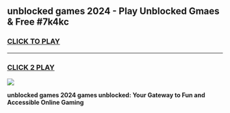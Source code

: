 
## unblocked games 2024 - Play Unblocked Gmaes & Free #7k4kc
<h3>
<a href="https://premium.freeplayer.one?title=unblocked_games_2024&ref=01M">CLICK TO PLAY</a></h3>
<hr>

<h3>
<a href="https://premium.freeplayer.one?title=unblocked_games_2024&ref=01M">CLICK 2 PLAY</a>
  
</h3>

<a href="https://premium.freeplayer.one?title=unblocked_games_2024&ref=01M"><img src="https://clearcache.store/games.png"></a>


**unblocked games 2024 games unblocked: Your Gateway to Fun and Accessible Online Gaming**
